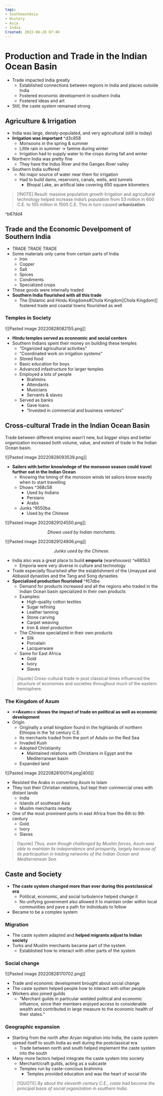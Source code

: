 ```yaml
---
tags:
- SoutheastAsia
- History
- Asia
- India
Created: 2022-08-28 07:48  
---
```

# Production and Trade in the Indian Ocean Basin 
- Trade impacted India greatly 
	- Established connections between regions in India and places outside India 
	- Fostered economic development in southern India 
	- Fostered ideas and art 
- Still, the caste system remained strong 

## Agriculture & Irrigation 
- India was large, densly-populated, and very agricultural (still is today)
- **Irrigation was important**  ^d3c858
	- Monsoons in the spring & summer 
	- Little rain in summer → famine during winter 
	- Irrigation had to supply water to the crops during fall and winter 
- Northern India was pretty fine 
	- They have the Indus River and the Ganges River valley 
- Southern India suffered 
	- No major source of water near them for irrigation 
	- Had to build dams, reservoirs, canals, wells, and tunnels 
		- Bhopal Lake, an artifical lake covering 650 square kilometers 

>[!NOTE] Result: massive population growth
>Irrigation and agricultural technology helped increase India’s population from 53 million in 600 C.E. to 105 million in 1500 C.E. This in turn caused **urbanization**.

^b67dd4

## Trade and the Economic Develpoment of Southern India 
- TRADE TRADE TRADE 
- Some materials only came from certain parts of India 
	- Iron 
	- Copper 
	- Salt 
	- Spices 
	- Condiments 
	- Specialized crops 
- These goods were internally traded 
- **Southern India flourished with all this trade** 
	- The [[Islamic and Hindu Kingdoms#Chola Kingdom|Chola Kingdom]] fostered trade and coastal towns flourished as well 

### Temples in Society 

![[Pasted image 20220828082155.png]]

- **Hindu temples served as econnomic and social centers** 
- Southern Indians spent their money on building these temples 
	- “Organized agricultural activities”
	- “Coordinated work on irrigation systems” 
	- Stored food 
	- Basic education for boys 
	- Advanced infastructure for larger temples 
	- Employed a lots of people 
		- Brahmins 
		- Attendants 
		- Musicians 
		- Servants & slaves 
	- Served as banks 
		- Gave loans 
		- “Invested in commercial and business ventures”

## Cross-cultural Trade in the Indian Ocean Basin 
Trade between different empires wasn’t new, but bigger ships and better organization increased both volume, value, and extent of trade in the Indian Ocean basin. 

![[Pasted image 20220828093539.png]]

- **Sailers with better knowledege of the monsoon season could travel further out in the Indian Ocean** 
	- Knowing the timing of the monsoon winds let saliors know exactly when to start travelling 
	- Dhows  ^368c58
		- Used by Indians 
		- Persians 
		- Arabs 
	- Junks  ^9550ba
		- Used by the Chinese 

![[Pasted image 20220829124550.png]]
<center> <i>Dhows used by Indian merchants.</i></center>

![[Pasted image 20220829124806.png]]
<center> <i>Junks used by the Chinese.</i></center>

- India also was a great place to build **emporia** (warehouses) ^e685b3
	- Emporia were very diverse in culture and technology 
- Trade especially flourished after the establishment of the Umayyad and Abbasid dynasties and the Tang and Song dynasties 
- **Specialized production flourished**  ^f67dbe
	- Demand for products increased and all the regions who traded in the Indian Ocean basin specialized in their own products 
	- Examples: 
		- High-quality cotton textiles 
		- Sugar refining 
		- Leather tanning 
		- Stone carving 
		- Carpet weaving 
		- Iron & steel production 
	- The Chinese specialized in their own products 
		- Silk 
		- Porcelain 
		- Lacquerware 
	- Same for East Africa 
		- Gold 
		- Ivory 
		- Slaves 

>[!quote] Cross-cultural trade in post classical times influenced the structure of economies and societies throughout much of the eastern hemisphere.

### The Kingdom of Axum 
- **==Axum== shows the impact of trade on political as well as economic development** 
- Origin 
	- Originally a small kingdom found in the highlands of northern Ethiopia in the 1st century C.E.
	- Its merchants traded from the port of Adulis on the Red Sea 
	- Invaded Kush 
	- Adopted Christianity 
		- Maintained relations with Christians in Egypt and the Mediterranean basin 
	- Expanded land 

![[Pasted image 20220828100114.png|400]]

- Resisted the Arabs in converting Axum to Islam 
- They lost their Christian relations, but kept their commercial ones with distant lands 
	- India 
	- Islands of southeast Asia 
	- Muslim merchants nearby 
- One of the most prominent ports in east Africa from the 6th to 9th century 
	- Gold 
	- Ivory 
	- Slaves 

>[!quote] *Thus, even though challenged by Muslim forces, Axum was able to maintain its independence and prosperity, largely because of its participation in trading networks of the Indian Ocean and Mediterranean Sea.*

## Caste and Society 
- **The caste system changed more than ever during this postclassical era** 
	- Political, economic, and social turbulence helped change it 
	- No unifying government also allowed it to maintain order within local communities and pave a path for individuals to follow 
- Became to be a complex system 

### Migration 
- The caste system adapted and **helped migrants adjust to Indian society** 
- Turks and Muslim merchants became part of the system 
	- Established how to interact with other parts of the system 

### Social change 

![[Pasted image 20220828170702.png]]

- Trade and economic development brought about social change 
- The caste system helped people how to interact with other people 
- Workers also joined guilds 
	- “Merchant guilds in particular wielded political and economic influence, since their members enjoyed access to considerable wealth and contributed in large measure to the economic health of their states.” 

### Geographic expansion 
- Starting from the north after Aryan migration into India, the caste system spread itself to south India as well during the postclassical era 
	- Trade between north and south helped implement the caste system into the south 
- Many more factors helped integrate the caste system into society 
	- Merchant/craft guilds, acting as a subcaste 
	- Temples run by caste-concious brahmins 
		- Temples provided education and was the heart of social life 

>[!QUOTE] *By about the eleventh century C.E., caste had become the principal basis of social organization in southern India.*